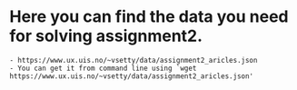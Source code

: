 # Here you can find the data you need for solving assignment2. 
	- https://www.ux.uis.no/~vsetty/data/assignment2_aricles.json
	- You can get it from command line using `wget https://www.ux.uis.no/~vsetty/data/assignment2_aricles.json'

